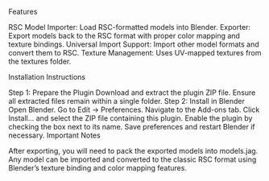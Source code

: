 Features

RSC Model Importer: Load RSC-formatted models into Blender.
Exporter: Export models back to the RSC format with proper color mapping and texture bindings.
Universal Import Support: Import other model formats and convert them to RSC.
Texture Management: Uses UV-mapped textures from the textures folder.

Installation Instructions

Step 1: Prepare the Plugin
Download and extract the plugin ZIP file.
Ensure all extracted files remain within a single folder.
Step 2: Install in Blender
Open Blender.
Go to Edit → Preferences.
Navigate to the Add-ons tab.
Click Install... and select the ZIP file containing this plugin.
Enable the plugin by checking the box next to its name.
Save preferences and restart Blender if necessary.
Important Notes

After exporting, you will need to pack the exported models into models.jag.
Any model can be imported and converted to the classic RSC format using Blender’s texture binding and color mapping features.